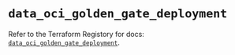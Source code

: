 # `data_oci_golden_gate_deployment`

Refer to the Terraform Registory for docs: [`data_oci_golden_gate_deployment`](https://registry.terraform.io/providers/oracle/oci/6.18.0/docs/data-sources/golden_gate_deployment).
